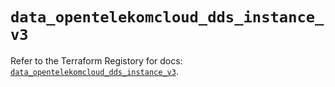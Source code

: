 # `data_opentelekomcloud_dds_instance_v3`

Refer to the Terraform Registory for docs: [`data_opentelekomcloud_dds_instance_v3`](https://registry.terraform.io/providers/opentelekomcloud/opentelekomcloud/1.35.2/docs/data-sources/dds_instance_v3).
